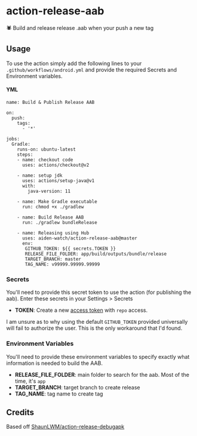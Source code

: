 # action-release-aab

🕷 Build and release release .aab when your push a new tag

## Usage

To use the action simply add the following lines to your `.github/workflows/android.yml` and provide the required Secrets and Environment variables.

#### YML
```
name: Build & Publish Release AAB

on:
  push:
    tags:
      - '*'

jobs:
  Gradle:
    runs-on: ubuntu-latest
    steps:
    - name: checkout code
      uses: actions/checkout@v2
      
    - name: setup jdk
      uses: actions/setup-java@v1
      with:
        java-version: 11
        
    - name: Make Gradle executable
      run: chmod +x ./gradlew
      
    - name: Build Release AAB
      run: ./gradlew bundleRelease
      
    - name: Releasing using Hub
      uses: aiden-watch/action-release-aab@master
      env:
       GITHUB_TOKEN: ${{ secrets.TOKEN }}
       RELEASE_FILE_FOLDER: app/build/outputs/bundle/release
       TARGET_BRANCH: master
       TAG_NAME: v99999.99999.99999
```

### Secrets

You'll need to provide this secret token to use the action (for publishing the aab). Enter these secrets in your Settings > Secrets

* **TOKEN**: Create a new [access token](https://github.com/settings/tokens) with `repo` access.

I am unsure as to why using the default `GITHUB_TOKEN` provided universally will fail to authorize the user. This is the only workaround that I'd found.

### Environment Variables

You'll need to provide these environment variables to specify exactly what information is needed to build the AAB.

* **RELEASE_FILE_FOLDER**: main folder to search for the aab. Most of the time, it's `app`
* **TARGET_BRANCH**: target branch to create release
* **TAG_NAME**: tag name to create tag

## Credits

Based off [ShaunLWM/action-release-debugapk](https://github.com/ShaunLWM/action-release-debugapk)
